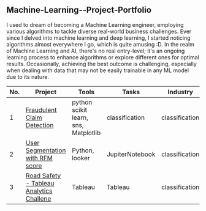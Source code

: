 ## Machine-Learning--Project-Portfolio

I used to dream of becoming a Machine Learning engineer, employing various algorithms to tackle diverse real-world business challenges. Ever since I delved into machine learning and deep learning, I started noticing algorithms almost everywhere I go, which is quite amusing :D. In the realm of Machine Learning and AI, there's no real entry-level; it's an ongoing learning process to enhance algorithms or explore different ones for optimal results. Occasionally, achieving the best outcome is challenging, especially when dealing with data that may not be easily trainable in any ML model due to its nature.

| No. | Project | Tools | Tasks | Industry |
|----------|----------|----------|----------|----------|
| 1 | [Fraudulent Claim Detection](https://github.com/Hannah-Abi/fraudulent-claim-detection-by-machine-learning) | python scikit learn, sns, Matplotlib  | classification | classification |
| 2 | [User Segmentation with RFM score](https://github.com/Hannah-Abi/user-segmentation-analysis-Wolt) | Python, looker | JupiterNotebook | classification |
| 3 | [Road Safety - Tableau Analytics Challene](https://github.com/Hannah-Abi/Road-Safety-in-Finland) | Tableau | Tableau | classification |
 
